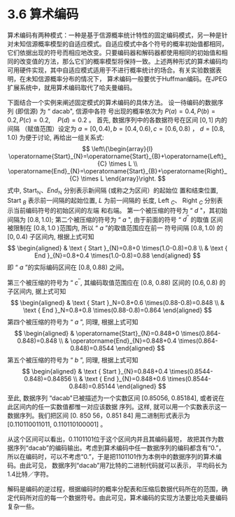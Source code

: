 # 3.6 算术编码

​    算术编码有两种模式：一种是基于信源概率统计特性的固定编码模式，另一种是针对未知信源概率模型的自适应模式。自适应模式中各个符号的概率初始值都相同， 它们依据出现的符号而相应地改变。只要编码器和解码器都使用相同的初始值和相同的改变值的方法，那么它们的概率模型将保持一致。上述两种形式的算术编码均可用硬件实现，其中自适应模式适用于不进行概率统计的场合。有关实验数据表明，在未知信源概率分布的情况下， 算术编码一般要优于Huffman编码。在JPEG扩展系统中，就用算术编码取代了哈夫曼编码。

下面结合一个实例来阐述固定模式的算术编码的具体方法。 设一待编码的数据序列 (即信源) 为 “ dacab", 信源中各符 号出现的概率依次为 $P(a)=0.4, P(b)=0.2, P(c)=0.2, \quad P(d)=0.2$ 。
首先, 数据序列中的各数据符号在区间 $[0,1]$ 内的间隔 （赋值范围）设定为 $a=[0,0.4), b=[0.4,0.6), c=[0.6,0.8)$ ， $d=[0.8,1.0)$
为便于讨论, 再给出一组关系式:
$$
\left\{\begin{array}{l}
\operatorname{Start}_{N}=\operatorname{Start}_{B}+\operatorname{Left}_{C} \times L \\
\operatorname{End}_{N}=\operatorname{Start}_{B}+\operatorname{Right}_{C} \times L
\end{array}\right.
$$
式中, $\operatorname{Start}_{\mathbb{N}} 、 End_{\mathbb{N}}$ 分别表示新间隔 (或称之为区间）的起始位 置和结束位置, Start ${ }_{B}$ 表示前一间隔的起始位置, $L$ 为前一间隔的 长度, Left $_C 、$ Right $_C$ 分别表示当前编码符号的初始区间的左端 和右端。
第一个被压缩的符号为 “ $d$ "，其初始间隔为 $[0.8,1.0)$;
第二个被压缩的符号为 “ $a$ ", 由于前面的符号 “ $d^{\prime \prime}$ 的取值 区间被限制在 $[0.8,1.0$ )范围内, 所以 “ $a$ ”的取值范围应在前一 符号间隔 $[0.8,1.0)$ 的 $[0,0.4)$ 子区间内, 根据上式可知
$$
\begin{aligned}
& \text { Start }_{N}=0.8+0 \times(1.0-0.8)=0.8 \\
& \text { End }_{N}=0.8+0.4 \times(1.0-0.8)=0.88
\end{aligned}
$$
即 “ $a$ ”的实际编码区间在 $[0.8,0.88)$ 之间。

第三个被压缩的符号为 “ $c^{\prime \prime}$, 其编码取值范围应在 $[0.8$, $0.88)$ 区间的 $[0.6,0.8)$ 的子区间内, 据上式可知
$$
\begin{aligned}
& \text { Start }_N=0.8+0.6 \times(0.88-0.8)=0.848 \\
& \text { End }_N=0.8+0.8 \times(0.88-0.8)=0.864
\end{aligned}
$$
第四个被压缩的符号为 “ $a$ ”, 同理, 根据上式可知
$$
\begin{aligned}
& \operatorname{Start}_{N}=0.848+0 \times(0.864-0.848)=0.848 \\
& \operatorname{End}_{N}=0.848+0.4 \times(0.864-0.848)=0.8544
\end{aligned}
$$
第五个被压缩的符号为 “ $b$ ”, 同理, 根据上式可知
$$
\begin{aligned}
& \text { Start }_{N}=0.848+0.4 \times(0.8544-0.848)=0.84856 \\
& \text { End }_{N}=0.848+0.6 \times(0.8544-0.848)=0.85144
\end{aligned}
$$
至此, 数据序列 “dacab"已被描述为一个实数区间 $[0.85056$, $0.85184]$, 或者说在此区间内的任一实数值都惟一对应该数据 序列。这样, 就可以用一个实数表示这一数据序列。我们把区间 [0. 850 56，0.851 84] 用二进制形式表示为 $[0.110110011011$, $0.110110100001]$ 。

从这个区间可以看出，0.1101101位于这个区间内并且其编码最短， 故把其作为数据序列“dacab”的编码输出。考虑到算术编码中任一数据序列的编码都含有“0.”，所以在编码时，可以不考虑“0.”，于是把1101101作为本例中的数据序列的算术编码。由此可见， 数据序列“dacab”用7比特的二进制代码就可以表示， 平均码长为1.4比特／字符。

​    解码是编码的逆过程，根据编码时的概率分配表和压缩后数据代码所在的范围，确定代码所对应的每一个数据符号。由此可见，算术编码的实现方法要比哈夫曼编码复杂一些。